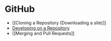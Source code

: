 # GitHub

- [[Cloning a Repository (Downloading a site)]]
- [Developing on a Repository](../github/developing-on-a-repository.md)
- [[Merging and Pull Requests]]
